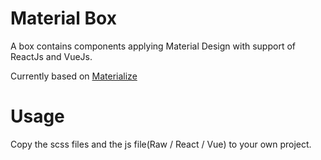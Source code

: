 Material Box
============

A box contains components applying Material Design
with support of ReactJs and VueJs.

Currently based on [Materialize](http://materializecss.com/)

Usage
=====
Copy the scss files and the js file(Raw / React / Vue) to your own project.